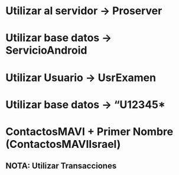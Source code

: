 # Utilizar al servidor -> Proserver
# Utilizar base datos  ->  ServicioAndroid
# Utilizar Usuario -> UsrExamen
# Utilizar base datos  -> “U12345*
# ContactosMAVI + Primer Nombre (ContactosMAVIIsrael)

## NOTA: Utilizar Transacciones

